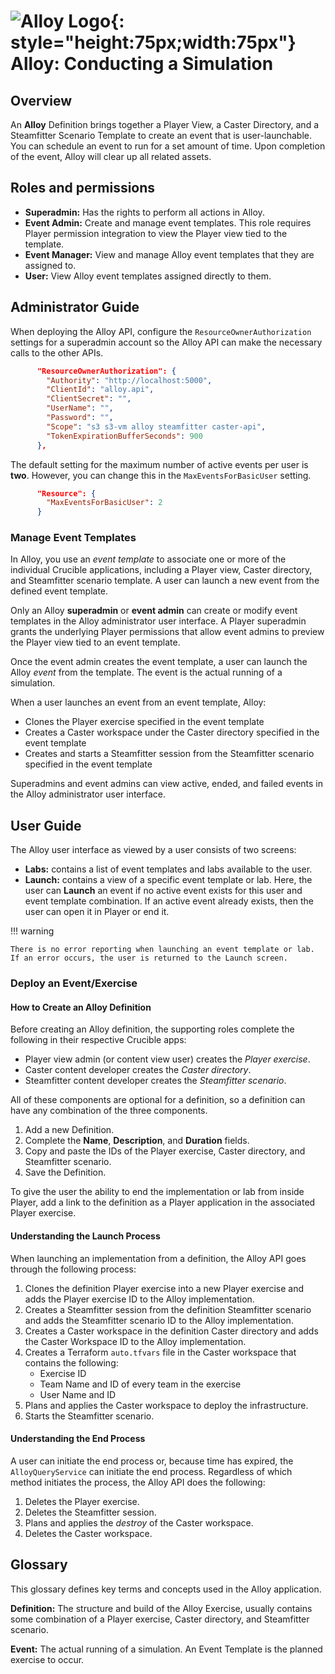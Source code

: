 # ![Alloy Logo](../assets/img/crucible-icon-alloy.svg){: style="height:75px;width:75px"} **Alloy:** Conducting a Simulation

## Overview

An **Alloy** Definition brings together a Player View, a Caster Directory, and a Steamfitter Scenario Template to create an event that is user-launchable. You can schedule an event to run for a set amount of time. Upon completion of the event, Alloy will clear up all related assets.

## Roles and permissions

- **Superadmin:** Has the rights to perform all actions in Alloy.
- **Event Admin:** Create and manage event templates. This role requires Player permission integration to view the Player view tied to the template.
- **Event Manager:** View and manage Alloy event templates that they are assigned to.
- **User:** View Alloy event templates assigned directly to them.

## Administrator Guide

When deploying the Alloy API, configure the `ResourceOwnerAuthorization` settings for a superadmin account so the Alloy API can make the necessary calls to the other APIs.

```json
      "ResourceOwnerAuthorization": {
        "Authority": "http://localhost:5000",
        "ClientId": "alloy.api",
        "ClientSecret": "",
        "UserName": "",
        "Password": "",
        "Scope": "s3 s3-vm alloy steamfitter caster-api",
        "TokenExpirationBufferSeconds": 900
      },
```

The default setting for the maximum number of active events per user is **two**. However, you can change this in the `MaxEventsForBasicUser` setting.

```json
      "Resource": {
        "MaxEventsForBasicUser": 2
      }
```

### Manage Event Templates

In Alloy, you use an *event template* to associate one or more of the individual Crucible applications, including a Player view, Caster directory, and Steamfitter scenario template. A user can launch a new event from the defined event template.

Only an Alloy **superadmin** or **event admin** can create or modify event templates in the Alloy administrator user interface. A Player superadmin grants the underlying Player permissions that allow event admins to preview the Player view tied to an event template.

Once the event admin creates the event template, a user can launch the Alloy *event* from the template. The event is the actual running of a simulation.

When a user launches an event from an event template, Alloy:

- Clones the Player exercise specified in the event template
- Creates a Caster workspace under the Caster directory specified in the event template
- Creates and starts a Steamfitter session from the Steamfitter scenario specified in the event template

Superadmins and event admins can view active, ended, and failed events in the Alloy administrator user interface.

<!-- ### Events -->

## User Guide

The Alloy user interface as viewed by a user consists of two screens:

- **Labs:** contains a list of event templates and labs available to the user.
- **Launch:** contains a view of a specific event template or lab. Here, the user can **Launch** an event if no active event exists for this user and event template combination. If an active event already exists, then the user can open it in Player or end it.

!!! warning

    There is no error reporting when launching an event template or lab. If an error occurs, the user is returned to the Launch screen.

### Deploy an Event/Exercise

#### How to Create an Alloy Definition

Before creating an Alloy definition, the supporting roles complete the following in their respective Crucible apps:

- Player view admin (or content view user) creates the *Player exercise*.
- Caster content developer creates the *Caster directory*.
- Steamfitter content developer creates the *Steamfitter scenario*.

All of these components are optional for a definition, so a definition can have any combination of the three components.

 1. Add a new Definition.
 2. Complete the **Name**, **Description**, and **Duration** fields.
 3. Copy and paste the IDs of the Player exercise, Caster directory, and Steamfitter scenario.
 4. Save the Definition.

To give the user the ability to end the implementation or lab from inside Player, add a link to the definition as a Player application in the associated Player exercise.

#### Understanding the Launch Process

When launching an implementation from a definition, the Alloy API goes through the following process:

1. Clones the definition Player exercise into a new Player exercise and adds the Player exercise ID to the Alloy implementation.
2. Creates a Steamfitter session from the definition Steamfitter scenario and adds the Steamfitter scenario ID to the Alloy implementation.
3. Creates a Caster workspace in the definition Caster directory and adds the Caster Workspace ID to the Alloy implementation.
4. Creates a Terraform `auto.tfvars` file in the Caster workspace that contains the following:
    - Exercise ID
    - Team Name and ID of every team in the exercise
    - User Name and ID
5. Plans and applies the Caster workspace to deploy the infrastructure.
6. Starts the Steamfitter scenario.

#### Understanding the End Process

A user can initiate the end process or, because time has expired, the `AlloyQueryService` can initiate the end process. Regardless of which method initiates the process, the Alloy API does the following:

 1. Deletes the Player exercise.
 2. Deletes the Steamfitter session.
 3. Plans and applies the *destroy* of the Caster workspace.
 4. Deletes the Caster workspace.

<!-- ### Invite Others to Event/Exercise -->

<!-- ## Alloy Tips -->

## Glossary

This glossary defines key terms and concepts used in the Alloy application.

**Definition:** The structure and build of the Alloy Exercise, usually contains some combination of a Player exercise, Caster directory, and Steamfitter scenario.

**Event:** The actual running of a simulation. An Event Template is the planned exercise to occur.
